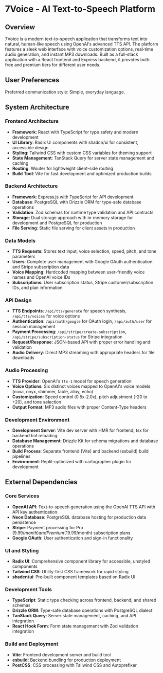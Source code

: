 # 7Voice - AI Text-to-Speech Platform

## Overview

7Voice is a modern text-to-speech application that transforms text into natural, human-like speech using OpenAI's advanced TTS API. The platform features a sleek web interface with voice customization options, real-time audio generation, and instant MP3 downloads. Built as a full-stack application with a React frontend and Express backend, it provides both free and premium tiers for different user needs.

## User Preferences

Preferred communication style: Simple, everyday language.

## System Architecture

### Frontend Architecture
- **Framework**: React with TypeScript for type safety and modern development
- **UI Library**: Radix UI components with shadcn/ui for consistent, accessible design
- **Styling**: Tailwind CSS with custom CSS variables for theming support
- **State Management**: TanStack Query for server state management and caching
- **Routing**: Wouter for lightweight client-side routing
- **Build Tool**: Vite for fast development and optimized production builds

### Backend Architecture
- **Framework**: Express.js with TypeScript for API development
- **Database**: PostgreSQL with Drizzle ORM for type-safe database operations
- **Validation**: Zod schemas for runtime type validation and API contracts
- **Storage**: Dual storage approach with in-memory storage for development and PostgreSQL for production
- **File Serving**: Static file serving for client assets in production

### Data Models
- **TTS Requests**: Stores text input, voice selection, speed, pitch, and tone parameters
- **Users**: Complete user management with Google OAuth authentication and Stripe subscription data
- **Voice Mapping**: Hardcoded mapping between user-friendly voice names and OpenAI voice IDs
- **Subscriptions**: User subscription status, Stripe customer/subscription IDs, and plan information

### API Design
- **TTS Endpoints**: `/api/tts/generate` for speech synthesis, `/api/tts/voices` for voice options
- **Authentication**: `/api/auth/google` for OAuth login, `/api/auth/user` for session management
- **Payment Processing**: `/api/stripe/create-subscription`, `/api/stripe/subscription-status` for Stripe integration
- **Request/Response**: JSON-based API with proper error handling and validation
- **Audio Delivery**: Direct MP3 streaming with appropriate headers for file downloads

### Audio Processing
- **TTS Provider**: OpenAI's `tts-1` model for speech generation
- **Voice Options**: Six distinct voices mapped to OpenAI's voice models (nova, onyx, shimmer, fable, alloy, echo)
- **Customization**: Speed control (0.5x-2.0x), pitch adjustment (-20 to +20), and tone selection
- **Output Format**: MP3 audio files with proper Content-Type headers

### Development Environment
- **Development Server**: Vite dev server with HMR for frontend, tsx for backend hot reloading
- **Database Management**: Drizzle Kit for schema migrations and database operations
- **Build Process**: Separate frontend (Vite) and backend (esbuild) build pipelines
- **Environment**: Replit-optimized with cartographer plugin for development

## External Dependencies

### Core Services
- **OpenAI API**: Text-to-speech generation using the OpenAI TTS API with API key authentication
- **Neon Database**: PostgreSQL database hosting for production data persistence
- **Stripe**: Payment processing for Pro ($9.99/month) and Premium ($19.99/month) subscription plans
- **Google OAuth**: User authentication and sign-in functionality

### UI and Styling
- **Radix UI**: Comprehensive component library for accessible, unstyled components
- **Tailwind CSS**: Utility-first CSS framework for rapid styling
- **shadcn/ui**: Pre-built component templates based on Radix UI

### Development Tools
- **TypeScript**: Static type checking across frontend, backend, and shared schemas
- **Drizzle ORM**: Type-safe database operations with PostgreSQL dialect
- **TanStack Query**: Server state management, caching, and API integration
- **React Hook Form**: Form state management with Zod validation integration

### Build and Deployment
- **Vite**: Frontend development server and build tool
- **esbuild**: Backend bundling for production deployment
- **PostCSS**: CSS processing with Tailwind CSS and Autoprefixer